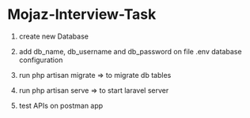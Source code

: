 # Mojaz-Interview-Task

1. create new Database

2. add db_name, db_username and db_password on file .env  database configuration

3. run php artisan migrate => to migrate db tables

4. run php artisan serve => to start laravel server

5. test APIs on postman app
